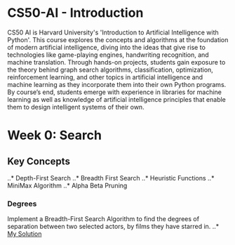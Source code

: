 # CS50-AI - Introduction

CS50 AI is Harvard University's 'Introduction to Artificial Intelligence with Python'. This course explores the concepts and algorithms at the foundation of modern artificial intelligence, diving into the ideas that give rise to technologies like game-playing engines, handwriting recognition, and machine translation. Through hands-on projects, students gain exposure to the theory behind graph search algorithms, classification, optimization, reinforcement learning, and other topics in artificial intelligence and machine learning as they incorporate them into their own Python programs. By course’s end, students emerge with experience in libraries for machine learning as well as knowledge of artificial intelligence principles that enable them to design intelligent systems of their own.

# Week 0: Search

## Key Concepts

..* Depth-First Search
..* Breadth First Search
..* Heuristic Functions
..* MiniMax Algorithm
..* Alpha Beta Pruning

### Degrees
Implement a Breadth-First Search Algorithm to find the degrees of separation between two selected actors, by films they have starred in.
..* [My Solution](https://github.com/cormac-larkin/CS50-AI/tree/main/CS50%20AI/Week%200%20-%20Search/degrees "Degrees Solution")



